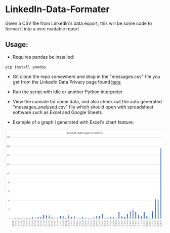# LinkedIn-Data-Formater
Given a CSV file from LinkedIn's data export, this will be some code to format it into a nice readable report

## Usage:
* Requires pandas be installed:

``pip install pandas``

* Git clone the repo somewhere and drop in the "messages.csv" file you get from the LinkedIn Data Privacy page found [here](https://www.linkedin.com/psettings/member-data)

* Run the script with Idle or another Python interpreter

* View the console for some data, and also check out the auto generated "messages_analyzed.csv" file which should open with spreadsheet software such as Excel and Google Sheets

* Example of a graph I generated with Excel's chart feature:

![](imgs/example_excel_chart.png)